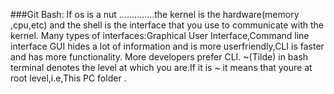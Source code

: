 ###Git Bash:
If os is a nut ..............the kernel is the hardware(memory ,cpu,etc) and the shell is the interface that you use to communicate with the kernel.
Many types of interfaces:Graphical User Interface,Command line interface
GUI hides a lot of information and is more userfriendly,CLI is faster and has more functionality.
More developers prefer CLI.
~(Tilde) in bash terminal denotes the level at which you are.If it is ~ it means that youre at root level,i.e,This PC folder .
